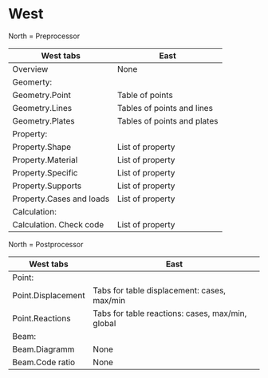 # West

North = Preprocessor

| West tabs | East |
| --- | --- |
| Overview | None |
| Geomerty: | |
| Geometry.Point | Table of points |
| Geometry.Lines | Tables of points and lines |
| Geometry.Plates | Tables of points and plates |
| Property: | |
| Property.Shape | List of property |
| Property.Material | List of property |
| Property.Specific | List of property |
| Property.Supports | List of property |
| Property.Cases and loads | List of property |
| Calculation: | |
| Calculation. Check code | List of property |

North = Postprocessor

| West tabs | East |
| --- | --- |
| Point: | |
| Point.Displacement | Tabs for table displacement: cases, max/min |
| Point.Reactions | Tabs for table reactions: cases, max/min, global |
| Beam: | |
| Beam.Diagramm | None |
| Beam.Code ratio | None |
